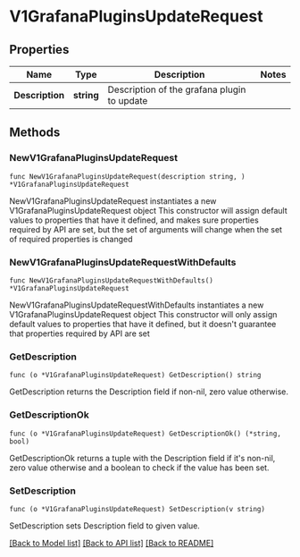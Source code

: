 # V1GrafanaPluginsUpdateRequest

## Properties

Name | Type | Description | Notes
------------ | ------------- | ------------- | -------------
**Description** | **string** | Description of the grafana plugin to update | 

## Methods

### NewV1GrafanaPluginsUpdateRequest

`func NewV1GrafanaPluginsUpdateRequest(description string, ) *V1GrafanaPluginsUpdateRequest`

NewV1GrafanaPluginsUpdateRequest instantiates a new V1GrafanaPluginsUpdateRequest object
This constructor will assign default values to properties that have it defined,
and makes sure properties required by API are set, but the set of arguments
will change when the set of required properties is changed

### NewV1GrafanaPluginsUpdateRequestWithDefaults

`func NewV1GrafanaPluginsUpdateRequestWithDefaults() *V1GrafanaPluginsUpdateRequest`

NewV1GrafanaPluginsUpdateRequestWithDefaults instantiates a new V1GrafanaPluginsUpdateRequest object
This constructor will only assign default values to properties that have it defined,
but it doesn't guarantee that properties required by API are set

### GetDescription

`func (o *V1GrafanaPluginsUpdateRequest) GetDescription() string`

GetDescription returns the Description field if non-nil, zero value otherwise.

### GetDescriptionOk

`func (o *V1GrafanaPluginsUpdateRequest) GetDescriptionOk() (*string, bool)`

GetDescriptionOk returns a tuple with the Description field if it's non-nil, zero value otherwise
and a boolean to check if the value has been set.

### SetDescription

`func (o *V1GrafanaPluginsUpdateRequest) SetDescription(v string)`

SetDescription sets Description field to given value.



[[Back to Model list]](../README.md#documentation-for-models) [[Back to API list]](../README.md#documentation-for-api-endpoints) [[Back to README]](../README.md)


